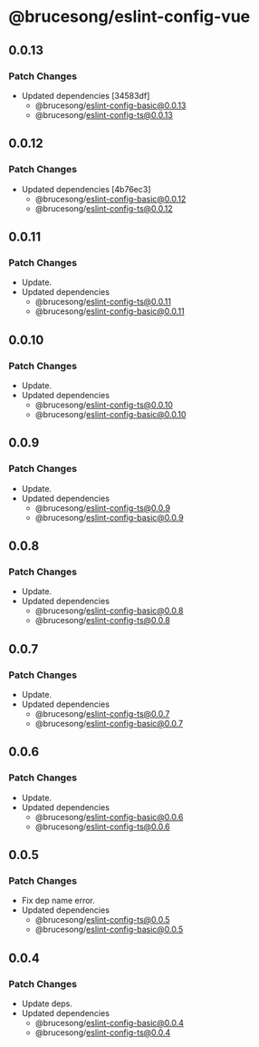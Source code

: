 # @brucesong/eslint-config-vue

## 0.0.13

### Patch Changes

- Updated dependencies [34583df]
  - @brucesong/eslint-config-basic@0.0.13
  - @brucesong/eslint-config-ts@0.0.13

## 0.0.12

### Patch Changes

- Updated dependencies [4b76ec3]
  - @brucesong/eslint-config-basic@0.0.12
  - @brucesong/eslint-config-ts@0.0.12

## 0.0.11

### Patch Changes

- Update.
- Updated dependencies
  - @brucesong/eslint-config-ts@0.0.11
  - @brucesong/eslint-config-basic@0.0.11

## 0.0.10

### Patch Changes

- Update.
- Updated dependencies
  - @brucesong/eslint-config-ts@0.0.10
  - @brucesong/eslint-config-basic@0.0.10

## 0.0.9

### Patch Changes

- Update.
- Updated dependencies
  - @brucesong/eslint-config-ts@0.0.9
  - @brucesong/eslint-config-basic@0.0.9

## 0.0.8

### Patch Changes

- Update.
- Updated dependencies
  - @brucesong/eslint-config-basic@0.0.8
  - @brucesong/eslint-config-ts@0.0.8

## 0.0.7

### Patch Changes

- Update.
- Updated dependencies
  - @brucesong/eslint-config-ts@0.0.7
  - @brucesong/eslint-config-basic@0.0.7

## 0.0.6

### Patch Changes

- Update.
- Updated dependencies
  - @brucesong/eslint-config-basic@0.0.6
  - @brucesong/eslint-config-ts@0.0.6

## 0.0.5

### Patch Changes

- Fix dep name error.
- Updated dependencies
  - @brucesong/eslint-config-ts@0.0.5
  - @brucesong/eslint-config-basic@0.0.5

## 0.0.4

### Patch Changes

- Update deps.
- Updated dependencies
  - @brucesong/eslint-config-basic@0.0.4
  - @brucesong/eslint-config-ts@0.0.4
